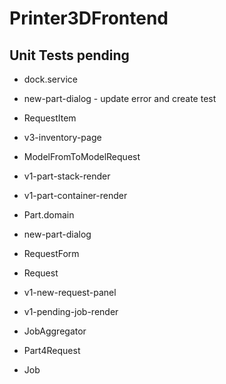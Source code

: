 # Printer3DFrontend

## Unit Tests pending
* dock.service
* new-part-dialog - update error and create test
* RequestItem
* v3-inventory-page
* ModelFromToModelRequest


* v1-part-stack-render
* v1-part-container-render
* Part.domain
* new-part-dialog

* RequestForm
* Request
* v1-new-request-panel
* v1-pending-job-render
* JobAggregator
* Part4Request
* Job
